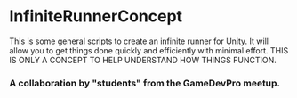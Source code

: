 # InfiniteRunnerConcept
This is some general scripts to create an infinite runner for Unity. It will allow you to get things done quickly and efficiently with minimal effort. THIS IS ONLY A CONCEPT TO HELP UNDERSTAND HOW THINGS FUNCTION.

### A collaboration by "students" from the GameDevPro meetup.
